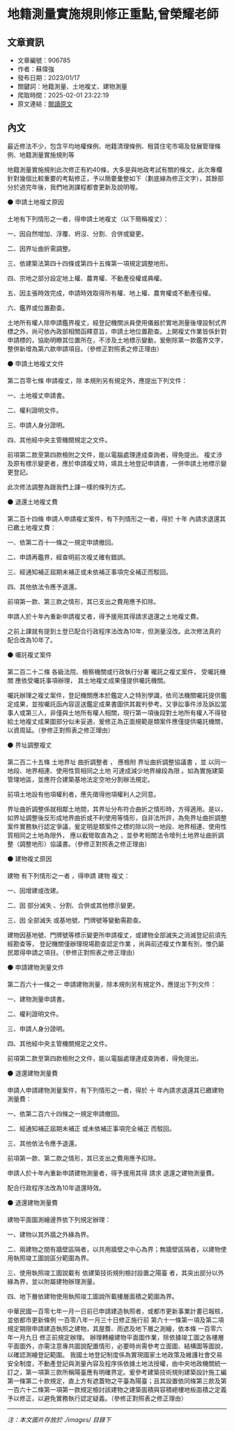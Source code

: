 # 地籍測量實施規則修正重點,曾榮耀老師

## 文章資訊
- 文章編號：906785
- 作者：蘇偉強
- 發布日期：2023/01/17
- 關鍵詞：地籍測量、土地複丈、建物測量
- 爬取時間：2025-02-01 23:22:19
- 原文連結：[閱讀原文](https://real-estate.get.com.tw/Columns/detail.aspx?no=906785)

## 內文


最近修法不少，包含平均地權條例、地籍清理條例、租賃住宅市場及發展管理條例、地籍測量實施規則等


地籍測量實施規則此次修正有約40條，大多是與地政考試有關的條文，此次專欄針對幾個比較重要的考點修正，予以簡要彙整如下（劃底線為修正文字），其餘部分於過完年後，我們地測課程都會更新及說明喔。


⚫ 申請土地複丈原因


土地有下列情形之一者，得申請土地複丈（以下簡稱複丈）：


一、因自然增加、浮覆、坍沒、分割、合併或變更。


二、因界址曲折需調整。


三、依建築法第四十四條或第四十五條第一項規定調整地形。


四、宗地之部分設定地上權、農育權、不動產役權或典權。


五、因主張時效完成，申請時效取得所有權、地上權、農育權或不動產役權。


六、鑑界或位置勘查。


土地所有權人除申請鑑界複丈，經登記機關派員使用儀器於實地測量後埋設制式界標之外，尚可依內政部相關函釋意旨，申請土地位置勘查。上開複丈作業皆係針對申請標的，協助明瞭其位置所在，不涉及土地標示變動，爰刪除第一款鑑界文字，整併新增為第六款申請項目。（參修正對照表之修正理由）


⚫ 申請土地複丈文件


第二百零七條 申請複丈，除
本規則另有規定外，應提出下列文件：


一、土地複丈申請書。


二、權利證明文件。


三、申請人身分證明。


四、其他經中央主管機關規定之文件。


前項第二款至第四款檢附之文件，能以電腦處理達成查詢者，得免提出。 複丈涉及原有標示變更者，應於申請複丈時，填具土地登記申請書，一併申請土地標示變更登記。


此次修法調整為跟我們上課一樣的條列方式。


⚫ 退還土地複丈費


第二百十四條 申請人申請複丈案件，有下列情形之一者，得於
十年
內請求退還其已繳土地複丈費：


一、依第二百十一條之一規定申請撤回。


二、申請再鑑界，經查明前次複丈確有錯誤。


三、經通知補正屆期未補正或未依補正事項完全補正而駁回。


四、其他依法令應予退還。


前項第一款、第三款之情形，其已支出之費用應予扣除。


申請人於十年內重新申請複丈者，得予援用其得請求退還之土地複丈費。


之前上課就有提到土登已配合行政程序法改為10年，但測量沒改。此次修法真的配合改為10年了。


⚫ 囑託複丈案件


第二百二十二條
各級法院、檢察機關或行政執行分署
囑託之複丈案件，
受囑託機關
應依受囑託事項辦理，
其土地複丈成果僅提供囑託機關。


囑託辦理之複丈案件，登記機關應本於鑑定人之特別學識，依司法機關囑託提供鑑定成果，並按囑託函內容逕送鑑定成果書圖供其裁判參考。又爭訟事件涉及訴訟當事人或第三人，非僅與土地所有權人相關，現行第一項後段對土地所有權人不得發給土地複丈成果圖部分似未妥適，爰修正為正面規範是類案件應僅提供囑託機關，以資周延。（參修正對照表之修正理由）


⚫ 界址調整複丈


第二百二十五條 土地界址
曲折調整者
，
應檢附
界址曲折調整協議書
，並
以同一地段、地界相連、使用性質相同之土地
可達成減少地界線段為限
。如為實施建築管理地區，並應符合建築基地法定空地分割辦法規定。


前項土地設有他項權利者，應先徵得他項權利人之同意。


界址曲折調整係就相鄰土地間，其界址分布符合曲折之情形時，方得適用。是以，如界址調整後反形成地界曲折或不利使用等情形，自非法所許，為免界址曲折調整案件實務執行認定爭議，爰定明是類案件之標的除以同一地段、地界相連、使用性質相同之土地為限外，
應以截彎取直為之
，並參考相關法令增列土地界址曲折調整（調整地形）協議書。（參修正對照表之修正理由）


⚫ 建物複丈原因


建物
有下列情形之一者
，得申請
建物
複丈：


一、因增建或改建。


二、因
部分滅失
、分割、合併或其他標示變更。


三、因
全部滅失
或基地號、門牌號等變動需勘查。


建物因基地號、門牌號等標示變更所申請複丈，或建物全部滅失之消滅登記前須先經勘查等，
登記機關僅辦理現場勘查認定作業
，尚與前述複丈作業有別，惟仍屬民眾得申請之項目。（參修正對照表之修正理由）


⚫ 申請建物測量文件


第二百六十一條之一 申請建物測量，除本規則另有規定外，應提出下列文件：


一、建物測量申請書。


二、權利證明文件。


三、申請人身分證明。


四、其他經中央主管機關規定之文件。


前項第二款至第四款檢附之文件，能以電腦處理達成查詢者，得免提出。


⚫ 退還建物測量費


申請人申請建物測量案件，有下列情形之一者，得於
十
年內請求退還其已繳建物測量費：


一、依第二百六十四條之一規定申請撤回。


二、經通知補正屆期未補正
或未依補正事項完全補正
而駁回。


三、其他依法令應予退還。


前項第一款、第二款之情形，其已支出之費用應予扣除。


申請人於十年內重新申請建物測量者，得予援用其得
請求
退還之建物測量費。


配合行政程序法改為10年退還時效。


⚫ 退還建物測量費


建物平面圖測繪邊界依下列規定辦理：


一、建物以其外牆之外緣為界。


二、兩建物之間有牆壁區隔者，以共用牆壁之中心為界；無牆壁區隔者，以建物使用執照竣工圖說區分範圍為界。


三、使用執照竣工圖說載有
依建築技術規則檢討設置之陽臺
者，其突出部分以外緣為界，並以附屬建物辦理測量。


四、地下層依建物使用執照竣工圖說所載樓層面積之範圍為界。


中華民國一百零七年一月一日前已申請建造執照者，或都市更新事業計畫已報核，並依都市更新條例
一百零八年一月三十日修正施行前
第六十一條第一項及第二項規定期限申請建造執照之建物，其屋簷、雨遮及地下層之測繪，依本條
一百零六年一月九日
修正前規定辦理。
辦理轉繪建物平面圖作業，除依據竣工圖之各樓層平面圖外，亦需注意專共圖說配置情形，必要時尚需參考立面圖、結構圖等圖說，以確認測繪登記範圍。
我國土地登記制度係為實現國家土地政策及維護社會交易安全制度，不動產登記與測量內容及程序係依據土地法授權，由中央地政機關統一訂之，第一項第三款所稱陽臺應有明確界定。爰參考建築技術規則建築設計施工編第一條第二十款規定，直上方有遮蓋物之平臺為陽臺；且其設置依同條第三款及第一百六十二條第一項第一款規定檢討該建物之建築面積與容積總樓地板面積之定義予以修正，以避免實務執行認定疑義。（參修正對照表之修正理由）

---
*注：本文圖片存放於 ./images/ 目錄下*
